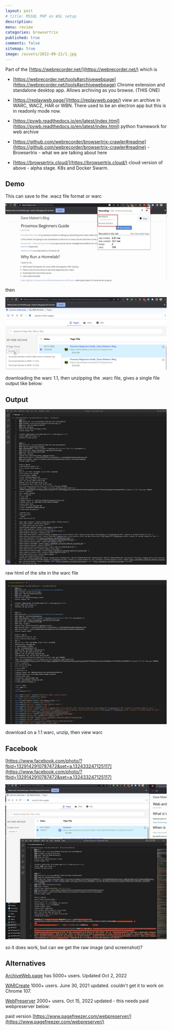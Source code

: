 ```yaml
---
layout: post
# title: MSSQL PHP on WSL setup
description: 
menu: review
categories: browsertrix
published: true 
comments: false     
sitemap: true
image: /assets/2022-09-22/1.jpg
---
```


<!-- [![alt text](/assets/2021-10-22/email-cover.jpg "email"){:width="800px"}](/assets/2021-10-22/email-cover.jpg) -->
<!-- [![alt text](/assets/2021-10-22/email-cover.jpg "Thanks to Solen Feyissa on unsplash - https://unsplash.com/@solenfeyissa")](https://unsplash.com/@solenfeyissa) -->


<!-- [![alt text](/assets/2021-12-21/desk.jpg "email")](/assets/2021-12-21/desk.jpg) -->

<!-- [![alt text](/assets/2022-09-15/fire-map.jpg "email")](/assets/2022-09-15/fire-map.jpg) -->

<!-- [![alt text](/assets/2022-09-15/cookie.jpg "email")](/assets/2022-09-15/cookie.jpg) -->

Part of the [https://webrecorder.net/](https://webrecorder.net/) which is

- [https://webrecorder.net/tools#archivewebpage](https://webrecorder.net/tools#archivewebpage) Chrome extension and standalone desktop app. Allows archiving as you browse. (THIS ONE)

- [https://replayweb.page/](https://replayweb.page/) view an archive in WARC, WACZ, HAR or WBN. There used to be an electron app but this is in readonly mode now.

- [https://pywb.readthedocs.io/en/latest/index.html](https://pywb.readthedocs.io/en/latest/index.html) python framework for web archive

- [https://github.com/webrecorder/browsertrix-crawler#readme](https://github.com/webrecorder/browsertrix-crawler#readme) - Browsertrix - what we are talking about here

- [https://browsertrix.cloud/](https://browsertrix.cloud/) cloud version of above - alpha stage. K8s and Docker Swarm.


## Demo

This can save to the .wacz file format or warc

[![alt text](/assets/2022-11-03/2.jpg "email")](/assets/2022-11-03/2.jpg)

then

[![alt text](/assets/2022-11-03/3.jpg "email")](/assets/2022-11-03/3.jpg)

downloading the warc 1.1, then unzipping the .warc file, gives a single file output like below:


## Output

[![alt text](/assets/2022-11-03/1.jpg "email")](/assets/2022-11-03/1.jpg)

raw html of the site in the warc file



[![alt text](/assets/2022-11-03/4.jpg "email")](/assets/2022-11-03/4.jpg)

download on a 1.1 warc, unzip, then view warc


## Facebook

[https://www.facebook.com/photo/?fbid=1329142910787472&set=a.132433247125117](https://www.facebook.com/photo/?fbid=1329142910787472&set=a.132433247125117)


[![alt text](/assets/2022-11-03/5.jpg "email")](/assets/2022-11-03/5.jpg)

so it does work, but can we get the raw image (and screenshot)?


## Alternatives
[ArchiveWeb.page](https://chrome.google.com/webstore/detail/webrecorder-archivewebpag/fpeoodllldobpkbkabpblcfaogecpndd?hl=en&gl=US) has 5000+ users. Updated Oct 2, 2022

[WARCreate](https://chrome.google.com/webstore/detail/warcreate/kenncghfghgolcbmckhiljgaabnpcaaa?hl=en&gl=US) 1000+ users. June 30, 2021 updated. couldn't get it to work on Chrome 107.

[WebPreserver](https://chrome.google.com/webstore/detail/webpreserver/ebofmienemijnilnonphmmmahgmnpflh?hl=en&gl=US) 2000+ users. Oct 15, 2022 updated - this needs paid webpreserver below:

paid version [https://www.pagefreezer.com/webpreserver/](https://www.pagefreezer.com/webpreserver/)


